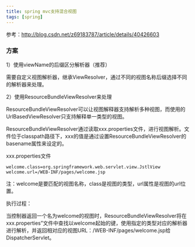```yaml
---
title: spring mvc支持混合视图
tags: [spring]
---
```


参考：http://blog.csdn.net/z69183787/article/details/40426603

### 方案

1）使用viewName的后缀区分解析器（推荐）

需要自定义视图解析器，继承ViewResolver，通过不同的视图名称后缀选择不同的解析器来处理。

2）使用ResourceBundleViewResolver来处理

ResourceBundleViewResolver可以让视图解释器支持解析多种视图，而使用的UrlBasedViewResolver只支持解释单一类型的视图。

ResourceBundleViewResolver通过读取xxx.properties文件，进行视图解析。文件位于classpath路径下，xxx的值是通过设置ResourceBundleViewResolver的basename属性来设定的。

xxx.properties文件

```
welcome.class=org.springframework.web.servlet.view.JstlView
welcome.url=/WEB-INF/pages/welcome.jsp
```

注：welcome是要匹配的视图名称，class是视图的类型，url属性是视图的url位置。

执行过程：

当控制器返回一个名为welcome的视图时，ResourceBundleViewResolver将在xxx.properties”文件中查找以welcome起始的键，使用指定的类型对应的解析器进行解析，并返回相对应的视图URL：/WEB-INF/pages/welcome.jsp给DispatcherServlet。